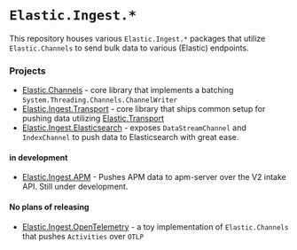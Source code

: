 # `Elastic.Ingest.*`

This repository houses various `Elastic.Ingest.*` packages that utilize `Elastic.Channels` to send bulk data to various (Elastic) endpoints.

### Projects

* [Elastic.Channels](src/Elastic.Channels/README.md) - core library that implements a batching `System.Threading.Channels.ChannelWriter`
* [Elastic.Ingest.Transport](src/Elastic.Ingest.Transport/README.md) - core library that ships common setup for pushing data utilizing [Elastic.Transport](https://github.com/elastic/elastic-transport-net)
* [Elastic.Ingest.Elasticsearch](src/Elastic.Ingest.Elasticsearch/README.md) - exposes `DataStreamChannel` and `IndexChannel` to push data to Elasticsearch with great ease.

#### in development 
* [Elastic.Ingest.APM](src/Elastic.Ingest.Apm/README.md) - Pushes APM data to apm-server over the V2 intake API. Still under development.

#### No plans of releasing
* [Elastic.Ingest.OpenTelemetry](src/Elastic.Ingest.OpenTelemetry/README.md) - a toy implementation of `Elastic.Channels` that pushes `Activities` over `OTLP`

